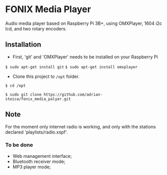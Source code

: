 # FONIX Media Player

Audio media player based on Raspberry Pi 3B+, using OMXPlayer, 1604 i2c lcd, and two rotary encoders.

## Installation

* First, 'git' and 'OMXPlayer' needs to be installed on your Raspberry Pi

`$ sudo apt-get install git`
`$ sudo apt-get install omxplayer`

* Clone this project to `/opt` folder.

`$ cd /opt`

`$ sudo git clone https://github.com/adrian-stoica/fonix_media_palyer.git`

## Note

For the moment only internet radio is working, and only with the stations declared 'playlists/radio.xspf'.

### To be done

* Web management interface;
* Bluetooth receiver mode;
* MP3 player mode;
